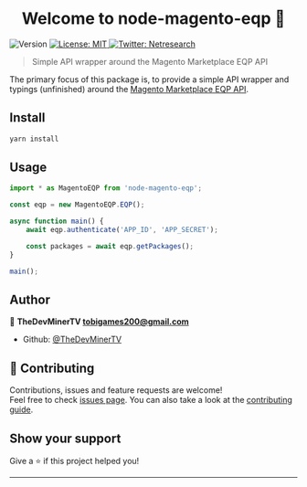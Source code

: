 <h1 align="center">Welcome to node-magento-eqp 👋</h1>
<p>
  <img alt="Version" src="https://img.shields.io/badge/version-1.0.0-blue.svg?cacheSeconds=2592000" />
  <a href="#" target="_blank">
    <img alt="License: MIT" src="https://img.shields.io/badge/License-MIT-yellow.svg" />
  </a>
  <a href="https://twitter.com/netresearch" target="_blank">
    <img alt="Twitter: Netresearch" src="https://img.shields.io/twitter/follow/netresearch.svg?style=social" />
  </a>
</p>

> Simple API wrapper around the Magento Marketplace EQP API

The primary focus of this package is, to provide a simple API wrapper and typings (unfinished) around the [Magento Marketplace EQP API](https://devdocs.magento.com/marketplace/eqp/v1/api.html).

## Install

```sh
yarn install
```

## Usage

```typescript
import * as MagentoEQP from 'node-magento-eqp';

const eqp = new MagentoEQP.EQP();

async function main() {
	await eqp.authenticate('APP_ID', 'APP_SECRET');

	const packages = await eqp.getPackages();
}

main();
```

## Author

👤 **TheDevMinerTV <tobigames200@gmail.com>**

- Github: [@TheDevMinerTV](https://github.com/TheDevMinerTV)

## 🤝 Contributing

Contributions, issues and feature requests are welcome!<br />Feel free to check [issues page](https://github.com/netresearch/node-magento-eqp/issues). You can also take a look at the [contributing guide](https://github.com/netresearch/node-magento-eqp/blob/master/CONTRIBUTING.md).

## Show your support

Give a ⭐️ if this project helped you!

---
